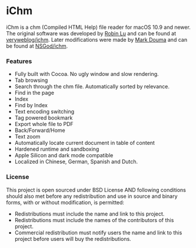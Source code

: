 iChm
====

iChm is a chm (Compiled HTML Help) file reader for macOS 10.9 and newer.
The original software was developed by [Robin Lu](https://github.com/veryweblog) and can be found at [veryweblog/ichm](https://github.com/veryweblog/ichm). Later modifications were made by [Mark Douma](https://github.com/NSGod) and can be found at [NSGod/ichm](https://github.com/NSGod/ichm).

### Features

* Fully built with Cocoa. No ugly window and slow rendering.
* Tab browsing
* Search through the chm file. Automatically sorted by relevance.
* Find in the page
* Index
* Find by Index
* Text encoding switching
* Tag powered bookmark
* Export whole file to PDF
* Back/Forward/Home
* Text zoom
* Automatically locate current document in table of content
* Hardened runtime and sandboxing
* Apple Silicon and dark mode compatible
* Localized in Chinese, German, Spanish and Dutch.

### License

This project is open sourced under BSD License AND following conditions should also met before any redistribution and use in source and binary forms, with or without modification, is permitted:

* Redistributions must include the name and link to this project.
* Redistributions must include the names of the contributors of this project.
* Commercial redistribution must notify users the name and link to this project before users will buy the redistributions.
